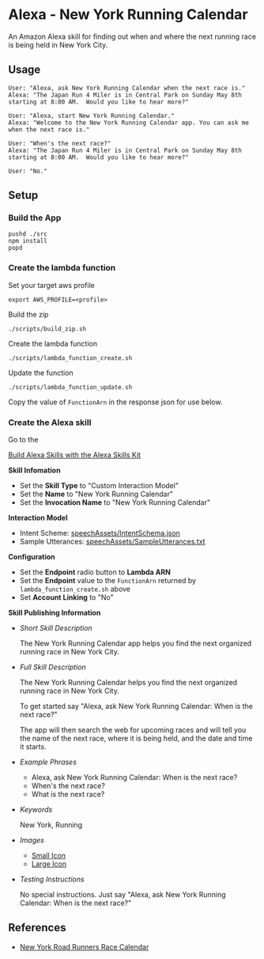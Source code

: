 
# Alexa - New York Running Calendar

An Amazon Alexa skill for finding out when and where the next running race is being held in New York City.

## Usage

```
User: "Alexa, ask New York Running Calendar when the next race is."
Alexa: "The Japan Run 4 Miler is in Central Park on Sunday May 8th starting at 8:00 AM.  Would you like to hear more?"

```

```
User: "Alexa, start New York Running Calendar."
Alexa: "Welcome to the New York Running Calendar app. You can ask me when the next race is."

User: "When's the next race?"
Alexa: "The Japan Run 4 Miler is in Central Park on Sunday May 8th starting at 8:00 AM.  Would you like to hear more?"

User: "No."
```

## Setup

### Build the App

```
pushd ./src
npm install
popd
```

### Create the lambda function

Set your target aws profile

```
export AWS_PROFILE=<profile>
```

Build the zip

```
./scripts/build_zip.sh
```

Create the lambda function

```
./scripts/lambda_function_create.sh
```

Update the function

```
./scripts/lambda_function_update.sh
```

Copy the value of ```FunctionArn``` in the response json for use below.

### Create the Alexa skill

Go to the

[Build Alexa Skills with the Alexa Skills Kit](https://developer.amazon.com/edw/home.html#/skills/list)

__Skill Infomation__

- Set the __Skill Type__ to "Custom Interaction Model"
- Set the __Name__ to "New York Running Calendar"
- Set the __Invocation Name__ to "New York Running Calendar"

__Interaction Model__

- Intent Scheme: [speechAssets/IntentSchema.json](./speechAssets/IntentSchema.json)
- Sample Utterances: [speechAssets/SampleUtterances.txt](./speechAssets/SampleUtterances.txt)

__Configuration__

- Set the __Endpoint__ radio button to __Lambda ARN__
- Set the __Endpoint__ value to the ```FunctionArn``` returned by ```lambda_function_create.sh``` above
- Set __Account Linking__ to "No"

__Skill Publishing Information__

- _Short Skill Description_

    The New York Running Calendar app helps you find the next organized running race in New York City.

- _Full Skill Description_

    The New York Running Calendar helps you find the next organized running race in New York City.

    To get started say "Alexa, ask New York Running Calendar: When is the next race?"

    The app will then search the web for upcoming races and will tell you the name
    of the next race, where it is being held, and the date and time it starts.

- _Example Phrases_

    - Alexa, ask New York Running Calendar: When is the next race?
    - When's the next race?
    - What is the next race?

- _Keywords_

    New York, Running

- _Images_

    - [Small Icon](./images/nyrc-108.png)
    - [Large Icon](./images/nyrc-512.png)

- _Testing Instructions_

    No special instructions.  Just say "Alexa, ask New York Running Calendar: When is the next race?"


## References

- [New York Road Runners Race Calendar](http://www.nyrr.org/races-and-events/2016)
